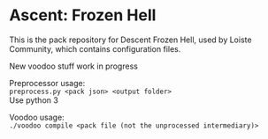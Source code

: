 # Ascent: Frozen Hell
This is the pack repository for Descent Frozen Hell, used by Loiste Community, which contains configuration files.  

New voodoo stuff work in progress  

Preprocessor usage:  
`preprocess.py <pack json> <output folder>`  
Use python 3  
  
Voodoo usage:  
`./voodoo compile <pack file (not the unprocessed intermediary)>`
